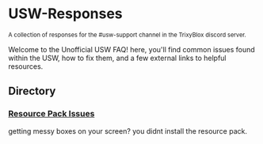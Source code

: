 # USW-Responses
<sup>A collection of responses for the #usw-support channel in the TrixyBlox discord server.</sup>



Welcome to the Unofficial USW FAQ! here, you'll find common issues found within the USW, how to fix them, and a few external links to helpful resources.



## Directory

### [Resource Pack Issues](https://github.com/FireStranded/USW-Responses/blob/main/resourcepack.md#resource-pack)

getting messy boxes on your screen? you didnt install the resource pack.
